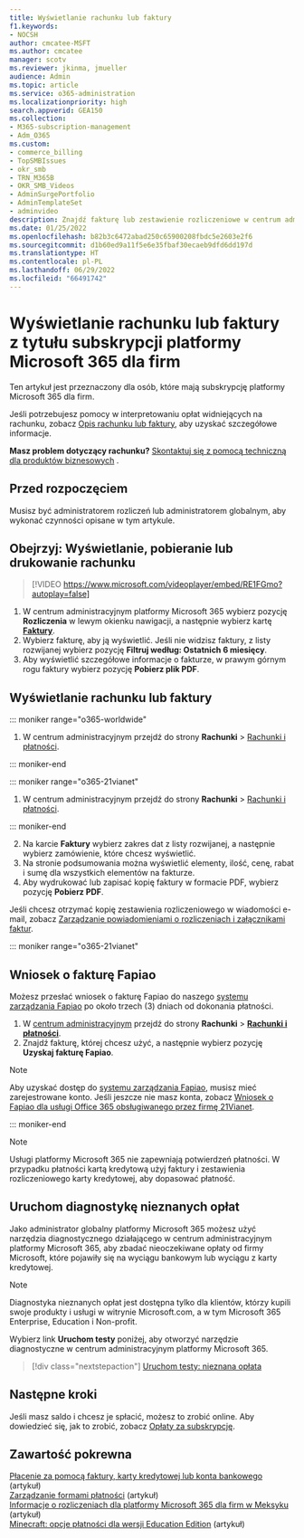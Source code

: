 ```yaml
---
title: Wyświetlanie rachunku lub faktury
f1.keywords:
- NOCSH
author: cmcatee-MSFT
ms.author: cmcatee
manager: scotv
ms.reviewer: jkinma, jmueller
audience: Admin
ms.topic: article
ms.service: o365-administration
ms.localizationpriority: high
search.appverid: GEA150
ms.collection:
- M365-subscription-management
- Adm_O365
ms.custom:
- commerce_billing
- TopSMBIssues
- okr_smb
- TRN_M365B
- OKR_SMB_Videos
- AdminSurgePortfolio
- AdminTemplateSet
- adminvideo
description: Znajdź fakturę lub zestawienie rozliczeniowe w centrum administracyjnym platformy Microsoft 365. Możesz również zapisać i wydrukować kopię rachunku.
ms.date: 01/25/2022
ms.openlocfilehash: b82b3c6472abad250c65900208fbdc5e2603e2f6
ms.sourcegitcommit: d1b60ed9a11f5e6e35fbaf30ecaeb9dfd6dd197d
ms.translationtype: HT
ms.contentlocale: pl-PL
ms.lasthandoff: 06/29/2022
ms.locfileid: "66491742"
---
```

# <a name="view-your-microsoft-365-for-business-subscription-bill-or-invoice"></a>Wyświetlanie rachunku lub faktury z tytułu subskrypcji platformy Microsoft 365 dla firm

Ten artykuł jest przeznaczony dla osób, które mają subskrypcję platformy Microsoft 365 dla firm.
  
Jeśli potrzebujesz pomocy w interpretowaniu opłat widniejących na rachunku, zobacz [Opis rachunku lub faktury](understand-your-invoice2.md), aby uzyskać szczegółowe informacje.
  
**Masz problem dotyczący rachunku?** [Skontaktuj się z pomocą techniczną dla produktów biznesowych](../../admin/get-help-support.md) .

## <a name="before-you-begin"></a>Przed rozpoczęciem

Musisz być administratorem rozliczeń lub administratorem globalnym, aby wykonać czynności opisane w tym artykule.
  
## <a name="watch-view-download-or-print-your-bill"></a>Obejrzyj: Wyświetlanie, pobieranie lub drukowanie rachunku

> [!VIDEO https://www.microsoft.com/videoplayer/embed/RE1FGmo?autoplay=false]

1. W centrum administracyjnym platformy Microsoft 365 wybierz pozycję **Rozliczenia** w lewym okienku nawigacji, a następnie wybierz kartę <a href="https://go.microsoft.com/fwlink/p/?linkid=2102895" target="_blank">**Faktury**</a>.
1. Wybierz fakturę, aby ją wyświetlić. Jeśli nie widzisz faktury, z listy rozwijanej wybierz pozycję **Filtruj według: Ostatnich 6 miesięcy**.
1. Aby wyświetlić szczegółowe informacje o fakturze, w prawym górnym rogu faktury wybierz pozycję **Pobierz plik PDF**.

## <a name="view-a-bill-or-invoice"></a>Wyświetlanie rachunku lub faktury

::: moniker range="o365-worldwide"

1. W centrum administracyjnym przejdź do strony **Rachunki** \> <a href="https://go.microsoft.com/fwlink/p/?linkid=2102895" target="_blank">Rachunki i płatności</a>.

::: moniker-end

::: moniker range="o365-21vianet"

1. W centrum administracyjnym przejdź do strony **Rachunki** \> <a href="https://go.microsoft.com/fwlink/p/?linkid=2127421" target="_blank">Rachunki i płatności</a>.

::: moniker-end

2. Na karcie **Faktury** wybierz zakres dat z listy rozwijanej, a następnie wybierz zamówienie, które chcesz wyświetlić.
3. Na stronie podsumowania można wyświetlić elementy, ilość, cenę, rabat i sumę dla wszystkich elementów na fakturze.
4. Aby wydrukować lub zapisać kopię faktury w formacie PDF, wybierz pozycję **Pobierz PDF**.

Jeśli chcesz otrzymać kopię zestawienia rozliczeniowego w wiadomości e-mail, zobacz [Zarządzanie powiadomieniami o rozliczeniach i załącznikami faktur](manage-billing-notifications.md).

::: moniker range="o365-21vianet"

## <a name="request-a-fapiao"></a>Wniosek o fakturę Fapiao

Możesz przesłać wniosek o fakturę Fapiao do naszego [systemu zarządzania Fapiao](https://go.microsoft.com/fwlink/p/?linkid=837465) po około trzech (3) dniach od dokonania płatności.

1. W <a href="https://go.microsoft.com/fwlink/p/?linkid=850627" target="_blank">centrum administracyjnym</a> przejdź do strony **Rachunki** > <a href="https://go.microsoft.com/fwlink/p/?linkid=2127421" target="_blank">**Rachunki i płatności**</a>.
2. Znajdź fakturę, której chcesz użyć, a następnie wybierz pozycję **Uzyskaj fakturę Fapiao**.

> [!NOTE]
>
> Aby uzyskać dostęp do [systemu zarządzania Fapiao](https://go.microsoft.com/fwlink/p/?linkid=837465), musisz mieć zarejestrowane konto. Jeśli jeszcze nie masz konta, zobacz [Wniosek o Fapiao dla usługi Office 365 obsługiwanego przez firmę 21Vianet](../../admin/services-in-china/apply-for-a-fapiao.md).

::: moniker-end

> [!NOTE]
>
> Usługi platformy Microsoft 365 nie zapewniają potwierdzeń płatności.
> W przypadku płatności kartą kredytową użyj faktury i zestawienia rozliczeniowego karty kredytowej, aby dopasować płatność.

## <a name="run-the-unknown-charge-diagnostic"></a>Uruchom diagnostykę nieznanych opłat

Jako administrator globalny platformy Microsoft 365 możesz użyć narzędzia diagnostycznego działającego w centrum administracyjnym platformy Microsoft 365, aby zbadać nieoczekiwane opłaty od firmy Microsoft, które pojawiły się na wyciągu bankowym lub wyciągu z karty kredytowej.

> [!NOTE]
> Diagnostyka nieznanych opłat jest dostępna tylko dla klientów, którzy kupili swoje produkty i usługi w witrynie Microsoft.com, a w tym Microsoft 365 Enterprise, Education i Non-profit.

Wybierz link **Uruchom testy** poniżej, aby otworzyć narzędzie diagnostyczne w centrum administracyjnym platformy Microsoft 365.

>[!div class="nextstepaction"]
>[Uruchom testy: nieznana opłata](https://aka.ms/PillarUnknownCharge)

## <a name="next-steps"></a>Następne kroki

Jeśli masz saldo i chcesz je spłacić, możesz to zrobić online. Aby dowiedzieć się, jak to zrobić, zobacz [Opłaty za subskrypcję](pay-for-your-subscription.md).

## <a name="related-content"></a>Zawartość pokrewna

[Płacenie za pomocą faktury, karty kredytowej lub konta bankowego](pay-for-your-subscription.md) (artykuł) \
[Zarządzanie formami płatności](manage-payment-methods.md) (artykuł)\
[Informacje o rozliczeniach dla platformy Microsoft 365 dla firm w Meksyku](mexico-billing-info.md) (artykuł) \
[Minecraft: opcje płatności dla wersji Education Edition](/education/windows/school-get-minecraft) (artykuł)
